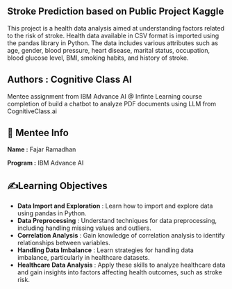 ## Stroke Prediction based on Public Project Kaggle

This project is a health data analysis aimed at understanding factors related to the risk of stroke. Health data available in CSV format is imported using the pandas library in Python. The data includes various attributes such as age, gender, blood pressure, heart disease, marital status, occupation, blood glucose level, BMI, smoking habits, and history of stroke.

## Authors : Cognitive Class AI

Mentee assignment from IBM Advance AI @ Infinte Learning course completion of build a chatbot to analyze PDF documents using LLM from CognitiveClass.ai

## 🚀 Mentee Info

**Name :** Fajar Ramadhan

**Program :** IBM Advance AI

## ✍️Learning Objectives

*  **Data Import and Exploration** : Learn how to import and explore data using pandas in Python.
*  **Data Preprocessing** : Understand techniques for data preprocessing, including handling missing values and outliers.
*  **Correlation Analysis** : Gain knowledge of correlation analysis to identify relationships between variables.
*  **Handling Data Imbalance** : Learn strategies for handling data imbalance, particularly in healthcare datasets.
*  **Healthcare Data Analysis** : Apply these skills to analyze healthcare data and gain insights into factors affecting health outcomes, such as stroke risk.
